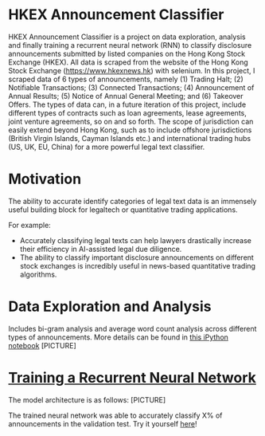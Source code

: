 # HKEX Announcement Classifier

HKEX Announcement Classifier is a project on data exploration, analysis and finally training a recurrent neural network (RNN) to classify disclosure announcements submitted by listed companies on the Hong Kong Stock Exchange (HKEX).
All data is scraped from the website of the Hong Kong Stock Exchange (https://www.hkexnews.hk) with selenium. In this project, I scraped data of 6 types of announcements, namely (1) Trading Halt; (2) Notifiable Transactions; (3) Connected Transactions; (4) Announcement of Annual Results; (5) Notice of Annual General Meeting; and (6) Takeover Offers.
The types of data can, in a future iteration of this project, include different types of contracts such as loan agreements, lease agreements, joint venture agreements, so on and so forth. The scope of jurisdiction can easily extend beyond Hong Kong, such as to include offshore jurisdictions (British Virgin Islands, Cayman Islands etc.) and international trading hubs (US, UK, EU, China) for a more powerful legal text classifier. 

# Motivation 
The ability to accurate identify categories of legal text data is an immensely useful building block for legaltech or quantitative trading applications. 

For example: 
- Accurately classifying legal texts can help lawyers drastically increase their efficiency in AI-assisted legal due diligence. 
- The ability to classify important disclosure announcements on different stock exchanges is incredibly useful in news-based quantitative trading algorithms. 

# Data Exploration and Analysis
Includes bi-gram analysis and average word count analysis across different types of announcements. More details can be found in <a href='www.google.com'> this iPython notebook</a>
[PICTURE]


# <a href='HKEX_Announcement_Classifier.ipynb'>Training a Recurrent Neural Network </a>
The model architecture is as follows: 
[PICTURE]

The trained neural network was able to accurately classify X% of announcements in the validation test. 
Try it yourself <a href='HKEX_Announcement_Classifer.ipynb'>here</a>!

